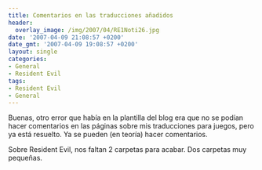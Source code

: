 ```yaml
---
title: Comentarios en las traducciones añadidos
header:
  overlay_image: /img/2007/04/RE1Noti26.jpg
date: '2007-04-09 21:08:57 +0200'
date_gmt: '2007-04-09 19:08:57 +0200'
layout: single
categories:
- General
- Resident Evil
tags:
- Resident Evil
- General
---
```

Buenas, otro error que había en la plantilla del blog era que no se podían 
hacer comentarios en las páginas sobre mis traducciones para juegos, pero ya 
está resuelto. Ya se pueden (en teoría) hacer comentarios.

Sobre Resident Evil, nos faltan 2 carpetas para acabar. Dos carpetas muy pequeñas.

